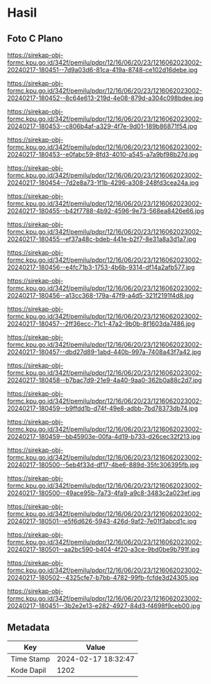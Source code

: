 # Hasil

## Foto C Plano

https://sirekap-obj-formc.kpu.go.id/342f/pemilu/pdpr/12/16/06/20/23/1216062023002-20240217-180451--7d9a03d6-81ca-419a-8748-ce102d16debe.jpg

https://sirekap-obj-formc.kpu.go.id/342f/pemilu/pdpr/12/16/06/20/23/1216062023002-20240217-180452--8c64e613-219d-4e08-879d-a304c098bdee.jpg

https://sirekap-obj-formc.kpu.go.id/342f/pemilu/pdpr/12/16/06/20/23/1216062023002-20240217-180453--c806b4af-a329-4f7e-9d01-189b86871f54.jpg

https://sirekap-obj-formc.kpu.go.id/342f/pemilu/pdpr/12/16/06/20/23/1216062023002-20240217-180453--e0fabc59-8fd3-4010-a545-a7a9bf98b27d.jpg

https://sirekap-obj-formc.kpu.go.id/342f/pemilu/pdpr/12/16/06/20/23/1216062023002-20240217-180454--7d2e8a73-1f1b-4296-a308-248fd3cea24a.jpg

https://sirekap-obj-formc.kpu.go.id/342f/pemilu/pdpr/12/16/06/20/23/1216062023002-20240217-180455--b42f7788-4b92-4596-9e73-568ea8426e66.jpg

https://sirekap-obj-formc.kpu.go.id/342f/pemilu/pdpr/12/16/06/20/23/1216062023002-20240217-180455--ef37a48c-bdeb-441e-b2f7-8e31a8a3d1a7.jpg

https://sirekap-obj-formc.kpu.go.id/342f/pemilu/pdpr/12/16/06/20/23/1216062023002-20240217-180456--e4fc71b3-1753-4b6b-9314-df14a2afb577.jpg

https://sirekap-obj-formc.kpu.go.id/342f/pemilu/pdpr/12/16/06/20/23/1216062023002-20240217-180456--a13cc368-179a-47f9-a4d5-321f2191f4d8.jpg

https://sirekap-obj-formc.kpu.go.id/342f/pemilu/pdpr/12/16/06/20/23/1216062023002-20240217-180457--2ff36ecc-71c1-47a2-9b0b-8f1603da7486.jpg

https://sirekap-obj-formc.kpu.go.id/342f/pemilu/pdpr/12/16/06/20/23/1216062023002-20240217-180457--dbd27d89-1abd-440b-997a-7408a43f7a42.jpg

https://sirekap-obj-formc.kpu.go.id/342f/pemilu/pdpr/12/16/06/20/23/1216062023002-20240217-180458--b7bac7d9-21e9-4a40-9aa0-362b0a88c2d7.jpg

https://sirekap-obj-formc.kpu.go.id/342f/pemilu/pdpr/12/16/06/20/23/1216062023002-20240217-180459--b9ffdd1b-d74f-49e8-adbb-7bd78373db74.jpg

https://sirekap-obj-formc.kpu.go.id/342f/pemilu/pdpr/12/16/06/20/23/1216062023002-20240217-180459--bb45903e-00fa-4d19-b733-d26cec32f213.jpg

https://sirekap-obj-formc.kpu.go.id/342f/pemilu/pdpr/12/16/06/20/23/1216062023002-20240217-180500--5eb4f33d-df17-4be6-889d-35fc306395fb.jpg

https://sirekap-obj-formc.kpu.go.id/342f/pemilu/pdpr/12/16/06/20/23/1216062023002-20240217-180500--49ace95b-7a73-4fa9-a9c8-3483c2a023ef.jpg

https://sirekap-obj-formc.kpu.go.id/342f/pemilu/pdpr/12/16/06/20/23/1216062023002-20240217-180501--e5f6d626-5943-426d-9af2-7e01f3abcd1c.jpg

https://sirekap-obj-formc.kpu.go.id/342f/pemilu/pdpr/12/16/06/20/23/1216062023002-20240217-180501--aa2bc590-b404-4f20-a3ce-9bd0be9b791f.jpg

https://sirekap-obj-formc.kpu.go.id/342f/pemilu/pdpr/12/16/06/20/23/1216062023002-20240217-180502--4325cfe7-b7bb-4782-99fb-fcfde3d24305.jpg

https://sirekap-obj-formc.kpu.go.id/342f/pemilu/pdpr/12/16/06/20/23/1216062023002-20240217-180451--3b2e2e13-e282-4927-84d3-f4698f9ceb00.jpg


## Metadata

| Key        | Value               |
| ---------- | ------------------- |
| Time Stamp | 2024-02-17 18:32:47 |
| Kode Dapil | 1202                |



